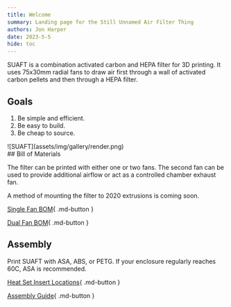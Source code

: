```yaml
---
title: Welcome
summary: Landing page for the Still Unnamed Air Filter Thing
authors: Jon Harper
date: 2023-5-5
hide: toc
---
```


<div markdown class="jh-grid-container jh-grid-2">
<div markdown class="jh-card">

SUAFT is a combination activated carbon and HEPA filter for 3D printing. It uses 75x30mm radial fans to draw air first through a wall of activated carbon pellets and then through a HEPA filter.

## Goals

1. Be simple and efficient.
2. Be easy to build.
3. Be cheap to source.
</div>
<div markdown class="jh-grid-img">
![SUAFT](assets/img/gallery/render.png)
</div>
</div>
## Bill of Materials

The filter can be printed with either one or two fans. The second fan can be used to provide additional airflow or act as a controlled chamber exhaust fan.

A method of mounting the filter to 2020 extrusions is coming soon.

[Single Fan BOM](single.md){ .md-button }

[Dual Fan BOM](dual.md){ .md-button }

## Assembly

Print SUAFT with ASA, ABS, or PETG. If your enclosure regularly reaches 60C, ASA is recommended.

[Heat Set Insert Locations](inserts.md){ .md-button }

[Assembly Guide](assembly.md){ .md-button }